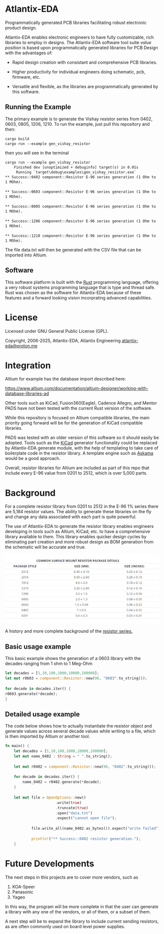 # Atlantix-EDA
Programmatically generated PCB libraries facilitating robust electronic product design.

Atlantix-EDA enables electronic engineers to have fully customizable, rich libraries to employ in designs.
The Atlantix-EDA software tool suite *value position* is based upon programmatically generated libraries for PCB Design
with the advantages of:

   - Rapid design creation with consistant and comprehensive PCB libraries.

   - Higher productivity for individual engineers doing schematic, pcb, firmware, etc.

   - Versatile and flexible, as the libraries are programmatically generated by this software.

## Running the Example

The primary example is to generate the Vishay resistor series from 0402, 0603, 0805, 1206, 1210. To run the example, just pull this repository and
then: 

```terminal
cargo build 
cargo run --example gen_vishay_resistor
```
then you will see in the terminal 
```terminal
cargo run --example gen_vishay_resistor
    Finished dev [unoptimized + debuginfo] target(s) in 0.01s
     Running `target\debug\examples\gen_vishay_resistor.exe` 
** Success::0402 component::Resistor E-96 series generation (1 Ohm to 1 MOhm).

** Success::0603 component::Resistor E-96 series generation (1 Ohm to 1 MOhm).

** Success::0805 component::Resistor E-96 series generation (1 Ohm to 1 MOhm).

** Success::1206 component::Resistor E-96 series generation (1 Ohm to 1 MOhm).

** Success::1210 component::Resistor E-96 series generation (1 Ohm to 1 MOhm).
```

The file data.txt will then be generated with the CSV file that can be imported into Altium. 

 ## Software

 This software platform is built with the [Rust](https://www.rust-lang.org/) programming language, offering a very robust
 systems programming language that is type and thread safe. Rust was chosen as the software for Atlantix-EDA
 because of these features and a forward looking vision incorprating advanced capabilities.

# License

Licensed under GNU General Public License (GPL).

Copyright, 2006-2025, Atlantix-EDA, Atlantix Engineering <atlantix-eda@proton.me>

# Integration

Altium for example has the database import described
here:   

<https://www.altium.com/documentation/altium-designer/working-with-database-libraries-ad>

Other tools such as KiCad, Fusion360(Eagle), Cadence Allegro, and Mentor PADS have not
been tested with the current Rust version of the software.

While this repository is focused on Altium compatible libraries, the main priority going
forward will be for the generation of KiCad compatible libraries. 

PADS was tested with an older version of this software so it should easily be adopted.
Tools such as the [KiCad]( https://gitlab.com/kicad/libraries/kicad-library-utils) generator functionality could
be replaced by Atlantix-EDA generate module, with the help of templating to take care of
boilerplate code in the resistor library. A template engine such as [Askama](https://djc.github.io/askama/) would be a good
approach.

Overall, resistor libraries for Altium are included as part of this repo that include
every E-96 value from 0201 to 2512, which is over 5,000 parts.

# Background

For a complete resistor library from 0201 to 2512 in the E-96 1% series there are 5,184 resistor values. The ability to generate these libraries on the fly
and change any data associated with each part is quite powerful.

The use of Atlantix-EDA to generate the resistor library enables engineers developing in tools such as Altium, KiCad, etc. to have a comprehensive library 
available to them. This library enables quicker design cycles by
eliminating part creation and more robust design as BOM generation from the schematic will be accurate and true.

![image](./assets/table.jpg)

A history and more complete background of the [resistor series.](https://en.wikipedia.org/wiki/E_series_of_preferred_numbers "Wikipedia resistor series background")


## Basic usage example
This basic example shows the generation of a 0603 library with
the decades ranging from 1 ohm to 1 Meg-Ohm

```rust
let decades = [1,10,100,1000,10000,100000];
let mut r0603 = component::Resistor::new(96, "0603".to_string());

for decade in decades.iter() {
r0603.generate(*decade);
}
```

## Detailed usage example
The code below shows how to actually instantiate the resistor object and generate
values across several decade values while writing to a file, which is then imported
by Altium or another tool.

```rust
fn main() {
 	let decades = [1,10,100,1000,10000,100000];
	let mut name_0402 : String = " ".to_string();

	let mut r0402 = component::Resistor::new(96, "0402".to_string());

	for decade in decades.iter() {
		name_0402 = r0402.generate(*decade);
	}

 	let mut file = OpenOptions::new()
                       .write(true)
                       .truncate(true)
                       .open("data.txt")
                       .expect("cannot open file");

			file.write_all(name_0402.as_bytes()).expect("write failed");

			println!("** Success::0402 resistor generation.");
 	}
```

# Future Developments
The next steps in this projects are to cover more vendors, such as 
1. KOA-Speer
2. Panasonic
3. Yageo

In this way, the program will be more complete in that the user can generate a library with 
any one of the vendors, or all of them, or a subset of them. 

A next step will be to expand the library to include current sending resistors, as are often
commonly used on board level power supplies. 
